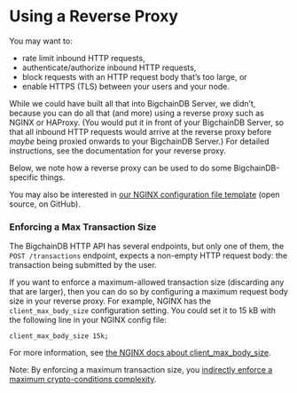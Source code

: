 # Using a Reverse Proxy

You may want to:

* rate limit inbound HTTP requests,
* authenticate/authorize inbound HTTP requests,
* block requests with an HTTP request body that’s too large, or
* enable HTTPS (TLS) between your users and your node.

While we could have built all that into BigchainDB Server, we didn’t, because you can do all that (and more) using a reverse proxy such as NGINX or HAProxy. (You would put it in front of your BigchainDB Server, so that all inbound HTTP requests would arrive at the reverse proxy before _maybe_ being proxied onwards to your BigchainDB Server.) For detailed instructions, see the documentation for your reverse proxy.

Below, we note how a reverse proxy can be used to do some BigchainDB-specific things.

You may also be interested in [our NGINX configuration file template](https://github.com/bigchaindb/nginx\_3scale/blob/master/nginx.conf.template) (open source, on GitHub).

### Enforcing a Max Transaction Size

The BigchainDB HTTP API has several endpoints, but only one of them, the `POST /transactions` endpoint, expects a non-empty HTTP request body: the transaction being submitted by the user.

If you want to enforce a maximum-allowed transaction size (discarding any that are larger), then you can do so by configuring a maximum request body size in your reverse proxy. For example, NGINX has the `client_max_body_size` configuration setting. You could set it to 15 kB with the following line in your NGINX config file:

```
client_max_body_size 15k;
```

For more information, see [the NGINX docs about client\_max\_body\_size](https://nginx.org/en/docs/http/ngx\_http\_core\_module.html#client\_max\_body\_size).

Note: By enforcing a maximum transaction size, you [indirectly enforce a maximum crypto-conditions complexity](https://github.com/bigchaindb/bigchaindb/issues/356#issuecomment-288085251).
